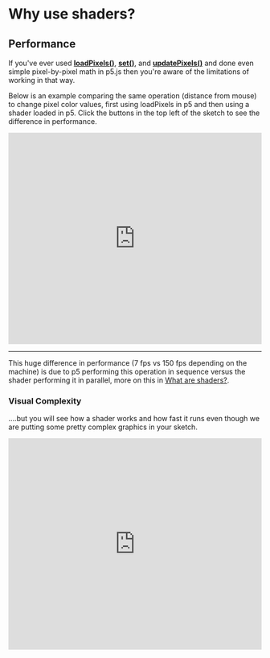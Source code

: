 # Why use shaders?

## Performance

If you've ever used [**loadPixels()**](https://p5js.org/reference/#/p5/loadPixels), [**set()**](https://p5js.org/reference/#/p5/set), and [**updatePixels()**](https://p5js.org/reference/#/p5/updatePixels) and done even simple pixel-by-pixel math in p5.js then you're aware of the limitations of working in that way.

Below is an example comparing the same operation (distance from mouse) to change pixel color values, first using loadPixels in p5 and then using a shader loaded in p5. Click the buttons in the top left of the sketch to see the difference in performance.

<div class="glitch-embed-wrap" style="height: 420px; width: 100%;">
  <iframe
    allow="geolocation; microphone; camera; midi; vr; encrypted-media"
    src="https://glitch.com/embed/#!/embed/shader-performance?path=sketch.js&previewSize=100"
    alt="shader-performance-1 on Glitch"
    style="height: 100%; width: 100%; border: 0;">
  </iframe>
</div>

***

This huge difference in performance (7 fps vs 150 fps depending on the machine) is due to p5 performing this operation in sequence versus the shader performing it in parallel, more on this in [What are shaders?](https://itp-xstory.github.io/p5js-shaders/#/./docs/what-are-shaders).

### Visual Complexity

....but you will see how a shader works and how fast it runs even though we are putting some pretty complex graphics in your sketch.

<div class="glitch-embed-wrap" style="height: 420px; width: 100%;">
  <iframe
    allow="geolocation; microphone; camera; midi; vr; encrypted-media"
    src="https://glitch.com/embed/#!/embed/recursive-noise-experiment?path=shader.frag&previewSize=100"
    alt="recursive-noise-experiment on Glitch"
    style="height: 100%; width: 100%; border: 0;">
  </iframe>
</div>



